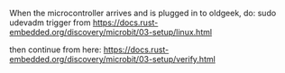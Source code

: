 When the microcontroller arrives and is plugged in to oldgeek, do: sudo udevadm trigger from https://docs.rust-embedded.org/discovery/microbit/03-setup/linux.html

then continue from here: https://docs.rust-embedded.org/discovery/microbit/03-setup/verify.html
